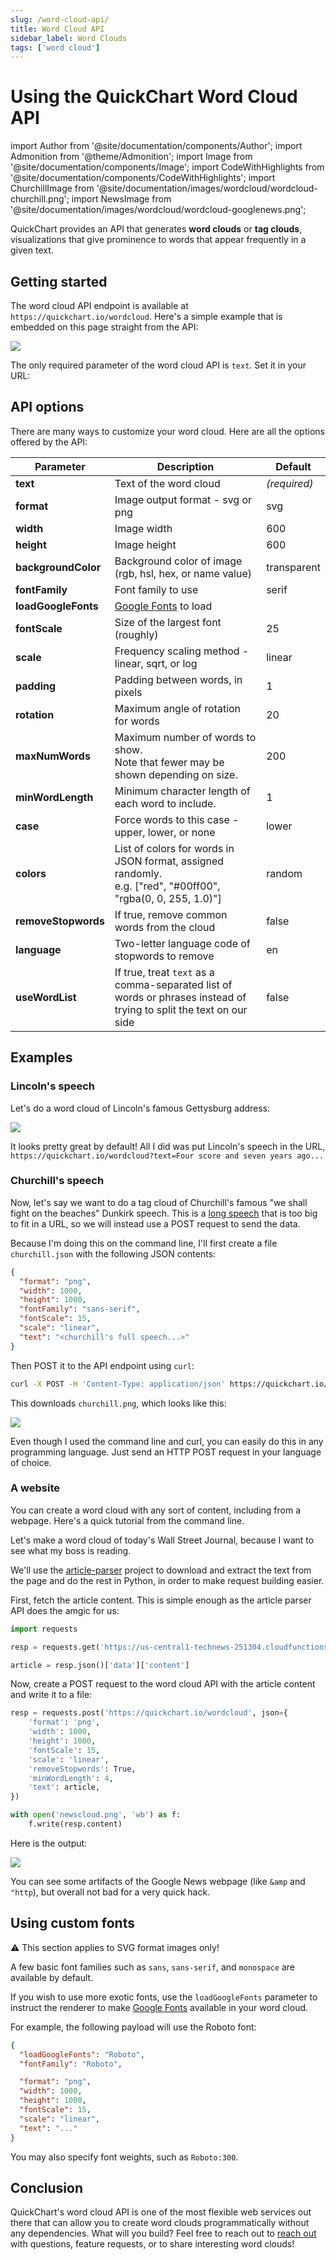 ```yaml
---
slug: /word-cloud-api/
title: Word Cloud API
sidebar_label: Word Clouds
tags: ['word cloud']
---
```


# Using the QuickChart Word Cloud API

import Author from '@site/documentation/components/Author';
import Admonition from '@theme/Admonition';
import Image from '@site/documentation/components/Image';
import CodeWithHighlights from '@site/documentation/components/CodeWithHighlights';
import ChurchillImage from '@site/documentation/images/wordcloud/wordcloud-churchill.png';
import NewsImage from '@site/documentation/images/wordcloud/wordcloud-googlenews.png';

QuickChart provides an API that generates **word clouds** or **tag clouds**, visualizations that give prominence to words that appear frequently in a given text.

## Getting started

The word cloud API endpoint is available at `https://quickchart.io/wordcloud`. Here's a simple example that is embedded on this page straight from the API:

<Image caption="To be or not to be, that is the question" src="https://quickchart.io/wordcloud?text=To be or not to be, that is the question&width=300&height=300"/>

The only required parameter of the word cloud API is `text`. Set it in your URL:

<CodeWithHighlights code="**https://quickchart.io/wordcloud?text=**To be or not to be, that is the question"/>

## API options

There are many ways to customize your word cloud. Here are all the options offered by the API:

| Parameter           | Description                                                                                                         | Default      |
| ------------------- | ------------------------------------------------------------------------------------------------------------------- | ------------ |
| **text**            | Text of the word cloud                                                                                              | _(required)_ |
| **format**          | Image output format - svg or png                                                                                    | svg          |
| **width**           | Image width                                                                                                         | 600          |
| **height**          | Image height                                                                                                        | 600          |
| **backgroundColor** | Background color of image <br/>(rgb, hsl, hex, or name value)                                                       | transparent  |
| **fontFamily**      | Font family to use                                                                                                  | serif        |
| **loadGoogleFonts** | [Google Fonts](https://fonts.google.com/) to load                                                                   |              |
| **fontScale**       | Size of the largest font (roughly)                                                                                  | 25           |
| **scale**           | Frequency scaling method - linear, sqrt, or log                                                                     | linear       |
| **padding**         | Padding between words, in pixels                                                                                    | 1            |
| **rotation**        | Maximum angle of rotation for words                                                                                 | 20           |
| **maxNumWords**     | Maximum number of words to show. <br/>Note that fewer may be shown depending on size.                               | 200          |
| **minWordLength**   | Minimum character length of each word to include.                                                                   | 1            |
| **case**            | Force words to this case - upper, lower, or none                                                                    | lower        |
| **colors**          | List of colors for words in JSON format, assigned randomly.<br/>e.g. ["red", "#00ff00", "rgba(0, 0, 255, 1.0)"]     | random       |
| **removeStopwords** | If true, remove common words from the cloud                                                                         | false        |
| **language**        | Two-letter language code of stopwords to remove                                                                     | en           |
| **useWordList**     | If true, treat `text` as a comma-separated list of words or phrases instead of trying to split the text on our side | false        |

## Examples

### Lincoln's speech

Let's do a word cloud of Lincoln's famous Gettysburg address:

<Image src="https://quickchart.io/wordcloud?text=Four score and seven years ago our fathers brought forth on this continent, a new nation, conceived in Liberty, and dedicated to the proposition that all men are created equal.Now we are engaged in a great civil war, testing whether that nation, or any nation so conceived and so dedicated, can long endure. We are met on a great battle-field of that war. We have come to dedicate a portion of that field, as a final resting place for those who here gave their lives that that nation might live. It is altogether fitting and proper that we should do this.But, in a larger sense, we can not dedicate—we can not consecrate—we can not hallow—this ground. The brave men, living and dead, who struggled here, have consecrated it, far above our poor power to add or detract. The world will little note, nor long remember what we say here, but it can never forget what they did here. It is for us the living, rather, to be dedicated here to the unfinished work which they who fought here have thus far so nobly advanced. It is rather for us to be here dedicated to the great task remaining before us—that from these honored dead we take increased devotion to that cause for which they gave the last full measure of devotion—that we here highly resolve that these dead shall not have died in vain—that this nation, under God, shall have a new birth of freedom—and that government of the people, by the people, for the people, shall not perish from the earth.&removeStopwords=1" />

It looks pretty great by default! All I did was put Lincoln's speech in the URL, `https://quickchart.io/wordcloud?text=Four score and seven years ago...`

### Churchill's speech

Now, let's say we want to do a tag cloud of Churchill's famous "we shall fight on the beaches" Dunkirk speech. This is a [long speech](https://winstonchurchill.org/resources/speeches/1940-the-finest-hour/we-shall-fight-on-the-beaches/) that is too big to fit in a URL, so we will instead use a POST request to send the data.

Because I'm doing this on the command line, I'll first create a file `churchill.json` with the following JSON contents:

```json
{
  "format": "png",
  "width": 1000,
  "height": 1000,
  "fontFamily": "sans-serif",
  "fontScale": 15,
  "scale": "linear",
  "text": "<churchill's full speech...>"
}
```

Then POST it to the API endpoint using `curl`:

```bash
curl -X POST -H 'Content-Type: application/json' https://quickchart.io/wordcloud -d @churchill.json -o churchill.png
```

This downloads `churchill.png`, which looks like this:

<Image src={ChurchillImage} />

Even though I used the command line and curl, you can easily do this in any programming language. Just send an HTTP POST request in your language of choice.

### A website

You can create a word cloud with any sort of content, including from a webpage. Here's a quick tutorial from the command line.

Let's make a word cloud of today's Wall Street Journal, because I want to see what my boss is reading.

We'll use the [article-parser](https://github.com/ndaidong/article-parser) project to download and extract the text from the page and do the rest in Python, in order to make request building easier.

First, fetch the article content. This is simple enough as the article parser API does the amgic for us:

```python
import requests

resp = requests.get('https://us-central1-technews-251304.cloudfunctions.net/article-parser?url=https://www.wsj.com')

article = resp.json()['data']['content']
```

Now, create a POST request to the word cloud API with the article content and write it to a file:

```python
resp = requests.post('https://quickchart.io/wordcloud', json={
    'format': 'png',
    'width': 1000,
    'height': 1000,
    'fontScale': 15,
    'scale': 'linear',
    'removeStopwords': True,
    'minWordLength': 4,
    'text': article,
})

with open('newscloud.png', 'wb') as f:
    f.write(resp.content)
```

Here is the output:

<Image src={NewsImage} />

You can see some artifacts of the Google News webpage (like `&amp` and `"http`), but overall not bad for a very quick hack.

## Using custom fonts

<Admonition type="caution">
⚠️ This section applies to SVG format images only!
</Admonition>

A few basic font families such as `sans`, `sans-serif`, and `monospace` are available by default.

If you wish to use more exotic fonts, use the `loadGoogleFonts` parameter to instruct the renderer to make [Google Fonts](https://fonts.google.com) available in your word cloud.

For example, the following payload will use the Roboto font:

```json
{
  "loadGoogleFonts": "Roboto",
  "fontFamily": "Roboto",

  "format": "png",
  "width": 1000,
  "height": 1000,
  "fontScale": 15,
  "scale": "linear",
  "text": "..."
}
```

You may also specify font weights, such as `Roboto:300`.

## Conclusion

QuickChart's word cloud API is one of the most flexible web services out there that can allow you to create word clouds programmatically without any dependencies. What will you build? Feel free to reach out to [reach out](mailto:ian@quickchart.io) with questions, feature requests, or to share interesting word clouds!

<Author />
